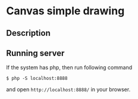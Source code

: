 # Canvas simple drawing

## Description


## Running server
If the system has php, then run following command

```
$ php -S localhost:8888
```
and open `http://localhost:8888/` in your browser.

